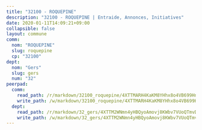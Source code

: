 ```yaml
---
title: "32100 - ROQUEPINE"
description: "32100 - ROQUEPINE | Entraide, Annonces, Initiatives"
date: 2020-01-11T14:09:21+09:00
collapsible: false
layout: commune
comm:
  nom: "ROQUEPINE"
  slug: roquepine
  cp: "32100"
dept:
  nom: "Gers"
  slug: gers
  num: "32"
peerpad:
  comm:
    read_path: /r/markdown/32100_roquepine/4XTTMARH4KaKM8YHhx8o4VB699Hngs89YHMLbpmJBdSuP5eK5
    write_path: /w/markdown/32100_roquepine/4XTTMARH4KaKM8YHhx8o4VB699Hngs89YHMLbpmJBdSuP5eK5-K3TgU6PeNSmZJPM1QGoKTZYuECWzasGDHc6hoTkptQbcLXaGzVGdWb5KfCzRkfAoASVZ4XGmRTKpAZwsEmVEZrj2QjbCbVyGpZPDsoe6bTxyKTmm9Aduf7eoPGmMhS1orqvwG9t7
  dept:
    read_path: /r/markdown/32_gers/4XTTM2WNmn4yHBQyoAmovj8KWbv7VUoQTmvDpdT3o124AgWEe
    write_path: /w/markdown/32_gers/4XTTM2WNmn4yHBQyoAmovj8KWbv7VUoQTmvDpdT3o124AgWEe-K3TgUpYJfQLfW5uoLbdwErZNx29AEkCAso1EvCZzqaD3z7aQWWvGchjPJifpsj2b2MrnxAXUWCQXyv6K9rEMDPiEmuqTRE8ziuYLh1MUbtQUwwoYxV2abqSdJr66fFRHJZtY62y8
---
```


